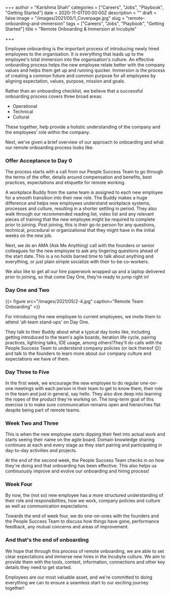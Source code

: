 +++
author = "Karishma Shah"
categories = ["Careers", "Jobs", "Playbook", "Getting Started"]
date = 2020-11-01T00:00:00Z
description = ""
draft = false
image = "/images/2021/05/1_Coverpage.jpg"
slug = "remote-onboarding-and-immersion"
tags = ["Careers", "Jobs", "Playbook", "Getting Started"]
title = "Remote Onboarding & Immersion at Incubyte"

+++


Employee onboarding is the important process of introducing newly hired employees to the organisation. It is everything that leads up to the employee's total immersion into the organisation's culture. An effective onboarding process helps the new employee relate better with the company values and helps them get up and running quicker. Immersion is the process of creating a common future and common purpose for all employees by aligning expectation, values, purpose, mission and goals.

Rather than an onboarding checklist, we believe that a successful onboarding process covers three broad areas:

* Operational
* Technical
* Cultural

These together, help provide a holistic understanding of the company and the employees' role within the company.

Next, we’ve given a brief overview of our approach to onboarding and what our remote onboarding process looks like.

### Offer Acceptance to Day 0

The process starts with a call from our People Success Team to go through the terms of the offer, details around compensation and benefits, best practices, expectations and etiquette for remote working.

A workplace Buddy from the same team is assigned to each new employee for a smooth transition into their new role. The Buddy makes a huge difference and helps new employees understand workplace systems, processes and culture, resulting in a shorter settling in period. They also walk through our recommended reading list, video list and any relevant pieces of training that the new employee might be required to complete prior to joining. Post joining, this is their go-to person for any questions, technical, procedural or organizational that they might have in the initial weeks on the new job.

Next, we do an AMA (Ask Me Anything) call with the founders or senior colleagues for the new employee to ask any lingering questions ahead of the start date. This is a no holds barred time to talk about anything and everything, or just plain simple socialize with their to-be co-workers.

We also like to get all our hire paperwork wrapped up and a laptop delivered prior to joining, so that come Day One, they're ready to jump right in!

### Day One and Two

{{< figure src="/images/2021/05/2-4.jpg" caption="Remote Team Onboarding" >}}

For introducing the new employee to current employees, we invite them to attend 'all-team stand-ups' on Day One.

They talk to their Buddy about what a typical day looks like, including getting introduced to the team's agile boards, iteration life cycle, pairing practices, lightning talks, IDE usage, among others!They'll do calls with the People Success Team to understand company policies (or lack thereof 😉) and talk to the founders to learn more about our company culture and expectations we have of them.

### Day Three to Five

In the first week, we encourage the new employee to do regular one-on-one meetings with each person in their team to get to know them, their role in the team and just in general, say hello.   They also dive deep into learning the ropes of the product they're working on. The long-term goal of this exercise is to make sure communication remains open and hierarchies flat despite being part of remote teams.

### Week Two and Three

This is when the new employee starts dipping their feet into actual work and starts seeing their name on the agile board. Domain knowledge sharing continues at each and every stage as they start pairing and participating in day-to-day activities and projects.

At the end of the second week,  the People Success Team checks in on how they're doing and that onboarding has been effective. This also helps us continuously improve and evolve our onboarding and hiring process!

### Week Four

By now, the (not so) new employee has a more structured understanding of their role and responsibilities, how we work, company policies and culture as well as communication expectations.

Towards the end of week four, we do one-on-ones with the founders and the People Success Team to discuss how things have gone, performance feedback, any mutual concerns and areas of improvement.

### And that's the end of onboarding

We hope that through this process of remote onboarding, we are able to set clear expectations and immerse new hires in the Incubyte culture. We aim to provide them with the tools, context, information, connections and other key details they need to get started.

Employees are our most valuable asset, and we're committed to doing everything we can to ensure a seamless start to our exciting journey together!

